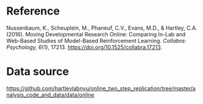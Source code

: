 # Reference
Nussenbaum, K., Scheuplein, M., Phaneuf, C.V., Evans, M.D., & Hartley, C.A. (2016). Moving Developmental Research Online: Comparing In-Lab and Web-Based Studies of Model-Based Reinforcement Learning. *Collabra: Psychology, 6*(1), 17213. https://doi.org/10.1525/collabra.17213.

# Data source
https://github.com/hartleylabnyu/online_two_step_replication/tree/master/analysis_code_and_data/data/online